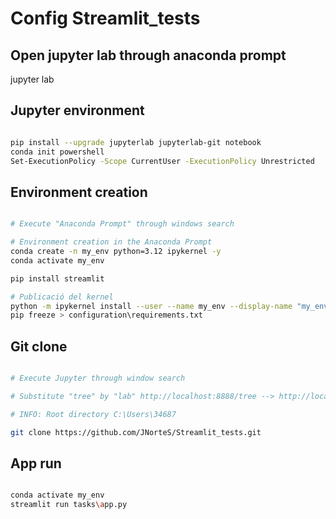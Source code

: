 # Config Streamlit_tests

## Open jupyter lab through anaconda prompt
jupyter lab 

## Jupyter environment

```bash

pip install --upgrade jupyterlab jupyterlab-git notebook
conda init powershell
Set-ExecutionPolicy -Scope CurrentUser -ExecutionPolicy Unrestricted

```

## Environment creation

```bash

# Execute "Anaconda Prompt" through windows search

# Environment creation in the Anaconda Prompt
conda create -n my_env python=3.12 ipykernel -y
conda activate my_env

pip install streamlit

# Publicació del kernel
python -m ipykernel install --user --name my_env --display-name "my_env"
pip freeze > configuration\requirements.txt

```

## Git clone

```bash

# Execute Jupyter through window search

# Substitute "tree" by "lab" http://localhost:8888/tree --> http://localhost:8888/lab

# INFO: Root directory C:\Users\34687

git clone https://github.com/JNorteS/Streamlit_tests.git

```

## App run

```bash

conda activate my_env
streamlit run tasks\app.py

```
